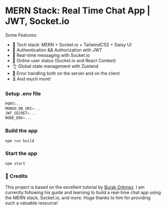 # MERN Stack: Real Time Chat App | JWT, Socket.io

Some Features:

-   🌟 Tech stack: MERN + Socket.io + TailwindCSS + Daisy UI
-   🎃 Authentication && Authorization with JWT
-   👾 Real-time messaging with Socket.io
-   🚀 Online user status (Socket.io and React Context)
-   👌 Global state management with Zustand
-   🐞 Error handling both on the server and on the client
-   ⏳ And much more!

### Setup .env file

```js
PORT=...
MONGO_DB_URI=...
JWT_SECRET=...
NODE_ENV=...
```

### Build the app

```shell
npm run build
```

### Start the app

```shell
npm start
```
### 📢 Credits

This project is based on the excellent tutorial by [Burak Orkmez](https://github.com/burakorkmez). I am currently following his guide and learning to build a real-time chat app using the MERN stack, Socket.io, and more. Huge thanks to him for providing such a valuable resource!
